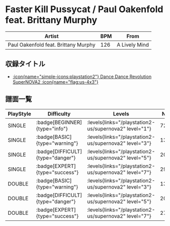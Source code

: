 # Faster Kill Pussycat / Paul Oakenfold feat. Brittany Murphy

|Artist|BPM|From|
|------|---|----|
|Paul Oakenfold feat. Brittany Murphy|126|A Lively Mind|

## 収録タイトル

- [:icon{name="simple-icons:playstation2"} Dance Dance Revolution SuperNOVA2 :icon{name="flag:us-4x3"}](/playstation2-us/supernova2)

## 譜面一覧

|PlayStyle|Difficulty|Levels|Notes|Movie|
|---------|----------|------|-----|-----|
|SINGLE| :badge[BEGINNER]{type="info"}| :levels{links="/playstation2-us/supernova2" level="1"}|72/0||
|SINGLE| :badge[BASIC]{type="warning"}| :levels{links="/playstation2-us/supernova2" level="3"}|134/23||
|SINGLE| :badge[DIFFICULT]{type="danger"}| :levels{links="/playstation2-us/supernova2" level="5"}|206/33||
|SINGLE| :badge[EXPERT]{type="success"}| :levels{links="/playstation2-us/supernova2" level="7"}|291/31||
|DOUBLE| :badge[BASIC]{type="warning"}| :levels{links="/playstation2-us/supernova2" level="3"}|135/23||
|DOUBLE| :badge[DIFFICULT]{type="danger"}| :levels{links="/playstation2-us/supernova2" level="5"}|202/38||
|DOUBLE| :badge[EXPERT]{type="success"}| :levels{links="/playstation2-us/supernova2" level="7"}|271/33||
